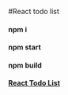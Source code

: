 #React todo list
#### npm i
#### npm start
#### npm build
#### [React Todo List](http://vingeb0.zzz.com.ua/react-todo-list-app)
